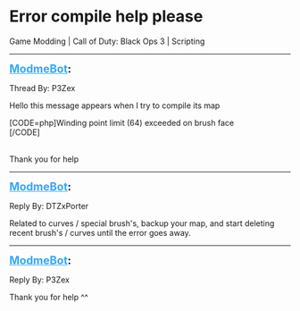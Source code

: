 # Error compile help please
Game Modding | Call of Duty: Black Ops 3 | Scripting

---
<strong style="font-size: 1.4em;"><span style="text-decoration: underline;text-decoration-color: #34a7f9;"><span style="color:#34a7f9;">ModmeBot</span></span>:</strong>

<p>Thread By: P3Zex<br /><p style="text-align:left;"></p><p style="text-align:left;">Hello this message appears when I try to compile its map</p><p style="text-align:left;"></p><p style="text-align:left;"></p><p style="text-align:left;">[CODE=php]Winding point limit (64) exceeded on brush face<br />[/CODE]<br /><br /></p><p style="text-align:left;"></p><p style="text-align:left;"></p><p style="text-align:left;">Thank you for help</p><p style="text-align:left;"></p></p>

---
<strong style="font-size: 1.4em;"><span style="text-decoration: underline;text-decoration-color: #34a7f9;"><span style="color:#34a7f9;">ModmeBot</span></span>:</strong>

<p>Reply By: DTZxPorter<br /><p style="text-align:left;">Related to curves / special brush&#39;s, backup your map, and start deleting recent brush&#39;s / curves until the error goes away.</p></p>

---
<strong style="font-size: 1.4em;"><span style="text-decoration: underline;text-decoration-color: #34a7f9;"><span style="color:#34a7f9;">ModmeBot</span></span>:</strong>

<p>Reply By: P3Zex<br /><p style="text-align:left;">Thank you for help ^^</p></p>
